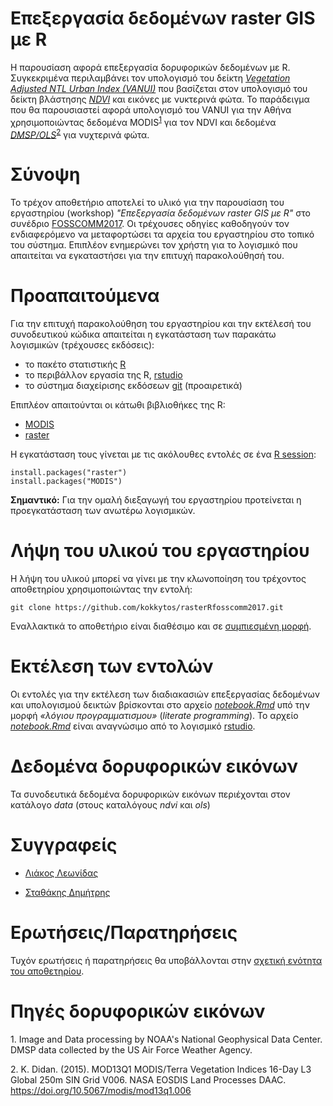 # Eπεξεργασία δεδομένων raster GIS με R

Η παρουσίαση αφορά επεξεργασία δορυφορικών δεδομένων με R.
Συγκεκριμένα περιλαμβάνει τον υπολογισμό του δείκτη [*Vegetation Adjusted NTL Urban
Index (VANUI)*](http://urban.yale.edu/publications/2013/101016jrse201210022) που βασίζεται στον υπολογισμό του δείκτη βλάστησης [*NDVI*](https://en.wikipedia.org/wiki/Normalized_Difference_Vegetation_Index) και εικόνες με
νυκτερινά φώτα. Το παράδειγμα που θα παρουσιαστεί αφορά υπολογισμό του VANUI για
την Αθήνα χρησιμοποιώντας δεδομένα MODIS<sup>[1](#modis)</sup> για τον NDVI και δεδομένα [*DMSP/OLS*](https://ngdc.noaa.gov/eog/dmsp.html)<sup>[2](#dmsp)</sup> για νυχτερινά φώτα.


# Σύνοψη

Το τρέχον αποθετήριο αποτελεί το υλικό για την παρουσίαση του εργαστηρίου (workshop) *"Eπεξεργασία δεδομένων raster GIS με R"* στο συνέδριο [FOSSCOMM2017](https://www.fosscomm.hua.gr/).
Οι τρέχουσες οδηγίες καθοδηγούν τον ενδιαφερόμενο να μεταφορτώσει τα αρχεία του εργαστηρίου στο τοπικό του σύστημα.
Επιπλέον ενημερώνει τον χρήστη για το λογισμικό που απαιτείται να εγκαταστήσει για την επιτυχή παρακολούθησή του.


# Προαπαιτούμενα

Για την επιτυχή παρακολούθηση του εργαστηρίου και την εκτέλεσή του συνοδευτικού κώδικα απαιτείται η εγκατάσταση των παρακάτω λογισμικών (τρέχουσες εκδόσεις):

* το πακέτο στατιστικής [R](https://www.r-project.org/)
* τo περιβάλλον εργασία της R, [rstudio](https://www.rstudio.com/)
* το σύστημα διαχείρισης εκδόσεων [git](https://git-scm.com/) (προαιρετικά)

Επιπλέον απαιτούνται οι κάτωθι βιβλιοθήκες της R:

* [MODIS](https://cran.r-project.org/web/packages/MODIS/)
* [raster](https://cran.r-project.org/web/packages/raster/)

Η εγκατάσταση τους γίνεται με τις ακόλουθες εντολές σε ένα [R session](https://cran.r-project.org/doc/manuals/r-release/R-intro.html#Invoking-R):

```
install.packages("raster")
install.packages("MODIS")
```

**Σημαντικό:** Για την ομαλή διεξαγωγή του εργαστηρίου προτείνεται η προεγκατάσταση των ανωτέρω λογισμικών.


# Λήψη του υλικού του εργαστηρίου

Η λήψη του υλικού μπορεί να γίνει με την κλωνοποίηση του τρέχοντος αποθετηρίου χρησιμοποιώντας την εντολή:

```
git clone https://github.com/kokkytos/rasterRfosscomm2017.git
```

Eναλλακτικά το αποθετήριο είναι διαθέσιμο και σε [συμπιεσμένη μορφή](https://github.com/kokkytos/rasterRfosscomm2017/archive/master.zip).

# Εκτέλεση των εντολών

Οι εντολές για την εκτέλεση των διαδιακασιών επεξεργασίας δεδομένων και υπολογισμού δεικτών βρίσκονται στο αρχείο [*notebook.Rmd*](notebook.Rmd) υπό την μορφή *«λόγιου προγραμματισμoυ»* (*literate programming*).
Το αρχείο  [*notebook.Rmd*](notebook.Rmd) είναι αναγνώσιμο από το λογισμικό [rstudio](https://www.rstudio.com/). 

# Δεδομένα δορυφορικών εικόνων

Τα συνοδευτικά δεδομένα δορυφορικών εικόνων περιέχονται στον κατάλογο *data* (στους καταλόγους *ndvi* και *ols*)


# Συγγραφείς

* [Λιάκος Λεωνίδας](https://gr.linkedin.com/in/leonidasliakos)

* [Σταθάκης Δημήτρης](https://gr.linkedin.com/in/dstath)

# Ερωτήσεις/Παρατηρήσεις

Τυχόν ερωτήσεις ή παρατηρήσεις θα υποβάλλονται στην [σχετική ενότητα του αποθετηρίου](https://github.com/kokkytos/rasterRfosscomm2017/issues).


# Πηγές δορυφορικών εικόνων

<a name="dmsp">1</a>. Image and Data processing by NOAA's National Geophysical Data Center. DMSP data collected by the US Air Force Weather Agency.

<a name="modis">2</a>. K. Didan. (2015). MOD13Q1 MODIS/Terra Vegetation Indices 16-Day L3 Global 250m SIN Grid V006. NASA EOSDIS Land Processes DAAC. https://doi.org/10.5067/modis/mod13q1.006
